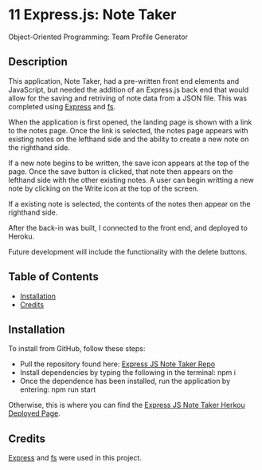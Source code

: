 # 11 Express.js: Note Taker
Object-Oriented Programming: Team Profile Generator


## Description

This application, Note Taker, had a pre-written front end elements and JavaScript, but needed the addition of an Express.js back end that would allow for the saving and retriving of note data from a JSON file. This was completed using [Express](https://expressjs.com/) and [fs](https://nodejs.org/api/fs.html).

When the application is first opened, the landing page is shown with a link to the notes page. Once the link is selected, the notes page appears with existing notes on the lefthand side and the ability to create a new note on the righthand side. 

If a new note begins to be written, the save icon appears at the top of the page. Once the save button is clicked, that note then appears on the lefthand side with the other existing notes. A user can begin writting a new note by clicking on the Write icon at the top of the screen.

If a existing note is selected, the contents of the notes then appear on the righthand side.

After the back-in was built, I connected to the front end, and deployed to Heroku.

Future development will include the functionality with the delete buttons.

## Table of Contents

* [Installation](#installation)
* [Credits](#credits)


## Installation

To install from GitHub, follow these steps:

* Pull the repository found here: [Express JS Note Taker Repo](https://github.com/JackieHodges/ExpressJsNoteTaker)
* Install dependencies by typing the following in the terminal: npm i
* Once the dependence has been installed, run the application by entering: npm run start

Otherwise, this is where you can find the [Express JS Note Taker Herkou Deployed Page](https://afternoon-reef-37115.herokuapp.com/).


## Credits

[Express](https://expressjs.com/) and [fs](https://nodejs.org/api/fs.html) were used in this project. 